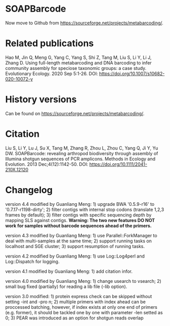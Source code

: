 # SOAPBarcode

Now move to Github from https://sourceforge.net/projects/metabarcoding/.

# Related publications


Hao M, Jin Q, Meng G, Yang C, Yang S, Shi Z, Tang M, Liu S, Li Y, Li J, Zhang D. Using full-length metabarcoding and DNA barcoding to infer community assembly for speciose taxonomic groups: a case study. Evolutionary Ecology. 2020 Sep 5:1-26. DOI: https://doi.org/10.1007/s10682-020-10072-y

    
# History versions

Can be found on https://sourceforge.net/projects/metabarcoding/.

# Citation

Liu S, Li Y, Lu J, Su X, Tang M, Zhang R, Zhou L, Zhou C, Yang Q, Ji Y, Yu DW. SOAPBarcode: revealing arthropod biodiversity through assembly of Illumina shotgun sequences of PCR amplicons. Methods in Ecology and Evolution. 2013 Dec;4(12):1142-50. DOI: https://doi.org/10.1111/2041-210X.12120

# Changelog

version 4.4 modified by Guanliang Meng: 1) upgrade BWA '0.5.9-r16' to
    '0.7.17-r1198-dirty'; 2) filter contigs with internal stop codons
    (translate 1,2,3 frames by default); 3) filter contigs with specific
    sequencing depth by mapping SLS against contigs. **Warning: The two new
    features DO NOT work for samples without barcode sequences ahead of the
    primers.**

version 4.3 modified by Guanliang Meng: 1) use Parallel::ForkManager to
    deal with multi-samples at the same time; 2) support running tasks on
    localhost and SGE cluster; 3) support resumption of running tasks.

version 4.2 modified by Guanliang Meng: 1) use Log::Log4perl and
    Log::Dispatch for logging.

version 4.1 modified by Guanliang Meng: 1) add citation infor.

version 4.0 modified by Guanliang Meng: 1) change usearch to vsearch; 2)
    small bug fixed (partially) for reading a lib file (-lib option).

version 3.0 modified: 1) protein express check can be skipped without
    setting -int and -pro n; 2) multiple primers with index ahead can be
    proccessed batching, however, if index exists at only one end of primers
    (e.g. former), it should be tackled one by one with parameter -len
    setted as 0; 3) PEAR was introduced as an option for shotgun reads
    overlap

